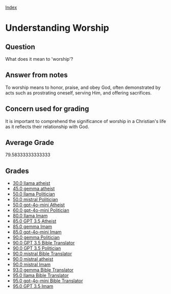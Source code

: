 
[Index](../../index.md)
# Understanding Worship
## Question
What does it mean to 'worship'?

## Answer from notes
To worship means to honor, praise, and obey God, often demonstrated by acts such as prostrating oneself, serving Him, and offering sacrifices.

## Concern used for grading
It is important to comprehend the significance of worship in a Christian's life as it reflects their relationship with God.

## Average Grade
79.58333333333333

## Grades
 * [30.0 llama atheist](../answers/llama_atheist/Understanding_Worship.md)
 * [45.0 gemma atheist](../answers/gemma_atheist/Understanding_Worship.md)
 * [50.0 llama Politician](../answers/llama_Politician/Understanding_Worship.md)
 * [50.0 mistral Politician](../answers/mistral_Politician/Understanding_Worship.md)
 * [50.0 gpt-4o-mini Atheist](../answers/gpt-4o-mini_Atheist/Understanding_Worship.md)
 * [60.0 gpt-4o-mini Politician](../answers/gpt-4o-mini_Politician/Understanding_Worship.md)
 * [80.0 llama Imam](../answers/llama_Imam/Understanding_Worship.md)
 * [85.0 GPT 3.5 Atheist](../answers/GPT_3.5_Atheist/Understanding_Worship.md)
 * [85.0 gemma Imam](../answers/gemma_Imam/Understanding_Worship.md)
 * [85.0 gpt-4o-mini Imam](../answers/gpt-4o-mini_Imam/Understanding_Worship.md)
 * [90.0 gemma Politician](../answers/gemma_Politician/Understanding_Worship.md)
 * [90.0 GPT 3.5 Bible Translator](../answers/GPT_3.5_Bible_Translator/Understanding_Worship.md)
 * [90.0 GPT 3.5 Politician](../answers/GPT_3.5_Politician/Understanding_Worship.md)
 * [90.0 mistral Bible Translator](../answers/mistral_Bible_Translator/Understanding_Worship.md)
 * [90.0 mistral atheist](../answers/mistral_atheist/Understanding_Worship.md)
 * [90.0 mistral Imam](../answers/mistral_Imam/Understanding_Worship.md)
 * [93.0 gemma Bible Translator](../answers/gemma_Bible_Translator/Understanding_Worship.md)
 * [95.0 llama Bible Translator](../answers/llama_Bible_Translator/Understanding_Worship.md)
 * [95.0 gpt-4o-mini Bible Translator](../answers/gpt-4o-mini_Bible_Translator/Understanding_Worship.md)
 * [95.0 GPT 3.5 Imam](../answers/GPT_3.5_Imam/Understanding_Worship.md)
